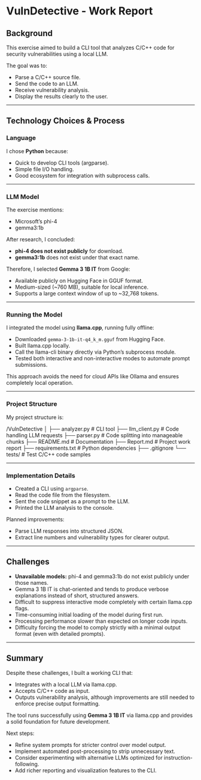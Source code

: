 # VulnDetective - Work Report

## Background

This exercise aimed to build a CLI tool that analyzes C/C++ code for security vulnerabilities using a local LLM.

The goal was to:
- Parse a C/C++ source file.
- Send the code to an LLM.
- Receive vulnerability analysis.
- Display the results clearly to the user.

---

## Technology Choices & Process

### Language

I chose **Python** because:
- Quick to develop CLI tools (argparse).
- Simple file I/O handling.
- Good ecosystem for integration with subprocess calls.

---

### LLM Model

The exercise mentions:
- Microsoft’s phi-4
- gemma3:1b

After research, I concluded:
- **phi-4 does not exist publicly** for download.
- **gemma3:1b** does not exist under that exact name.

Therefore, I selected **Gemma 3 1B IT** from Google:
- Available publicly on Hugging Face in GGUF format.
- Medium-sized (~760 MB), suitable for local inference.
- Supports a large context window of up to ~32,768 tokens.

---

### Running the Model

I integrated the model using **llama.cpp**, running fully offline:
- Downloaded `gemma-3-1b-it-q4_k_m.gguf` from Hugging Face.
- Built llama.cpp locally.
- Call the llama-cli binary directly via Python’s subprocess module.
- Tested both interactive and non-interactive modes to automate prompt submissions.

This approach avoids the need for cloud APIs like Ollama and ensures completely local operation.

---

### Project Structure

My project structure is:

/VulnDetective
│
├── analyzer.py         # CLI tool
├── llm_client.py       # Code handling LLM requests
├── parser.py           # Code splitting into manageable chunks
├── README.md           # Documentation
├── Report.md           # Project work report
├── requirements.txt    # Python dependencies
├── .gitignore
└── tests/              # Test C/C++ code samples

---

### Implementation Details

- Created a CLI using `argparse`.
- Read the code file from the filesystem.
- Sent the code snippet as a prompt to the LLM.
- Printed the LLM analysis to the console.

Planned improvements:
- Parse LLM responses into structured JSON.
- Extract line numbers and vulnerability types for clearer output.

---

## Challenges

- **Unavailable models:** phi-4 and gemma3:1b do not exist publicly under those names.
- Gemma 3 1B IT is chat-oriented and tends to produce verbose explanations instead of short, structured answers.
- Difficult to suppress interactive mode completely with certain llama.cpp flags.
- Time-consuming initial loading of the model during first run.
- Processing performance slower than expected on longer code inputs.
- Difficulty forcing the model to comply strictly with a minimal output format (even with detailed prompts).

---

## Summary

Despite these challenges, I built a working CLI that:
- Integrates with a local LLM via llama.cpp.
- Accepts C/C++ code as input.
- Outputs vulnerability analysis, although improvements are still needed to enforce precise output formatting.

The tool runs successfully using **Gemma 3 1B IT** via llama.cpp and provides a solid foundation for future development.

Next steps:
- Refine system prompts for stricter control over model output.
- Implement automated post-processing to strip unnecessary text.
- Consider experimenting with alternative LLMs optimized for instruction-following.
- Add richer reporting and visualization features to the CLI.
